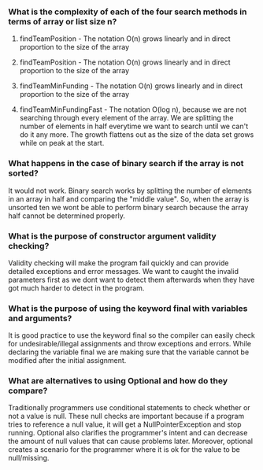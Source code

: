 ### What is the complexity of each of the four search methods in terms of array or list size n?

1. findTeamPosition - The notation O(n) grows linearly and in direct proportion to the size of the array

2. findTeamPosition - The notation O(n) grows linearly and in direct proportion to the size of the array

3. findTeamMinFunding - The notation O(n) grows linearly and in direct proportion to the size of the array

4. findTeamMinFundingFast - The notation O(log n), because we are not searching through every element of the array. We are splitting the number of elements in half everytime we want to search until we can't do it any more. The growth flattens out as the size of the data set grows while on peak at the start. 

### What happens in the case of binary search if the array is not sorted?

It would not work. Binary search works by splitting the number of elements in an array in half and comparing the "middle value". So, when the array is unsorted ten we wont be able to perform binary search because the array half cannot be determined properly.

### What is the purpose of constructor argument validity checking?

Validity checking will make the program fail quickly and can provide detailed exceptions and error messages. We want to caught the invalid parameters first as we dont want to detect them afterwards when they have got much harder to detect in the program.


### What is the purpose of using the keyword final with variables and arguments?

It is good practice to use the keyword final so the compiler can easily check for undesirable/illegal assignments and throw exceptions and errors. While declaring the variable final we are making sure that the variable cannot be modified after the initial assignment.


### What are alternatives to using Optional and how do they compare?

Traditionally programmers use conditional statements to check whether or not a value is null. These null checks are important because if a program tries to reference a null value, it will get a NullPointerException and stop running. Optional also clarifies the programmer's intent and can decrease the amount of null values that can cause problems later. Moreover, optional creates a scenario for the programmer where it is ok for the value to be null/missing.